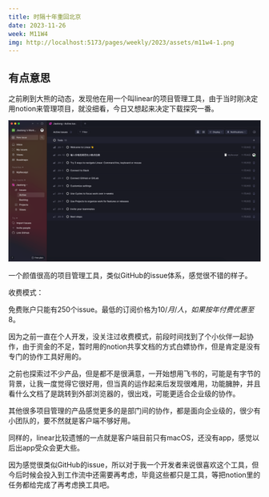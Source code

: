 ```yaml
---
title: 时隔十年重回北京
date: 2023-11-26
week: M11W4
img: http://localhost:5173/pages/weekly/2023/assets/m11w4-1.png
---
```


## 有点意思

之前刷到大熊的动态，发现他在用一个叫linear的项目管理工具，由于当时刚决定用notion来管理项目，就没细看，今日又想起来决定下载探究一番。

![Alt text](./assets/m11w4-1.png)

一个颜值很高的项目管理工具，类似GitHub的issue体系，感觉很不错的样子。

收费模式：

免费账户只能有250个issue。最低的订阅价格为$10/月/人，如果按年付费优惠至$8。

因为之前一直在个人开发，没关注过收费模式，前段时间找到了个小伙伴一起协作，由于资金的不足，暂时用的notion共享文档的方式白嫖协作，但是肯定是没有专门的协作工具好用的。

之前也探索过不少产品，但是都不是很满意，一开始想用飞书的，可能是有字节的背景，让我一度觉得它很好用，但当真的运作起来后发现很难用，功能臃肿，并且看什么文档了是跳转到外部浏览器的，很出戏，可能更适合企业级的协作。

其他很多项目管理的产品感觉更多的是部门间的协作，都是面向企业级的，很少有小团队的，要不然就是客户端不够好用。

同样的，linear比较遗憾的一点就是客户端目前只有macOS，还没有app，感觉以后出app受众会更大些。

因为感觉很类似GitHub的issue，所以对于我一个开发者来说很喜欢这个工具，但今后时候会投入到工作流中还需要再考虑，毕竟这些都只是工具，等把notion里的任务都给完成了再考虑换工具吧。